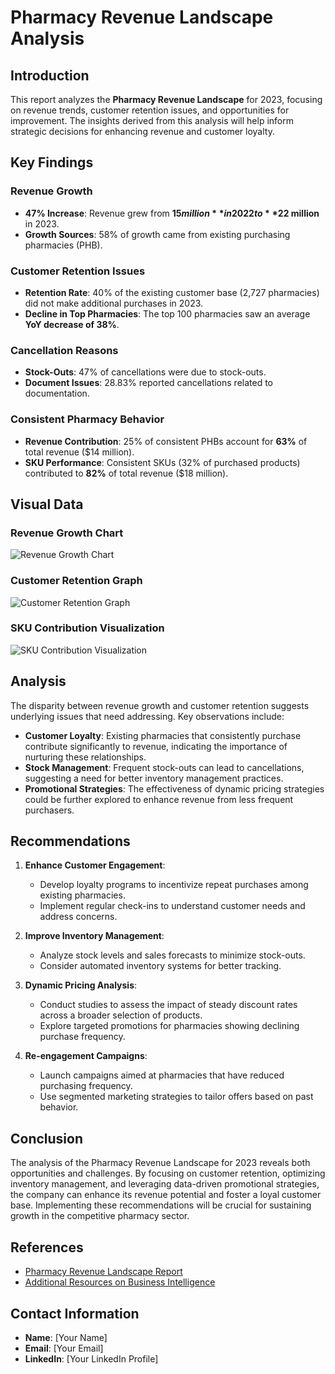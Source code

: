 # **Pharmacy Revenue Landscape Analysis**

## **Introduction**
This report analyzes the **Pharmacy Revenue Landscape** for 2023, focusing on revenue trends, customer retention issues, and opportunities for improvement. The insights derived from this analysis will help inform strategic decisions for enhancing revenue and customer loyalty.

## **Key Findings**

### **Revenue Growth**
- **47% Increase**: Revenue grew from **$15 million** in 2022 to **$22 million** in 2023.
- **Growth Sources**: 58% of growth came from existing purchasing pharmacies (PHB).

### **Customer Retention Issues**
- **Retention Rate**: 40% of the existing customer base (2,727 pharmacies) did not make additional purchases in 2023.
- **Decline in Top Pharmacies**: The top 100 pharmacies saw an average **YoY decrease of 38%**.

### **Cancellation Reasons**
- **Stock-Outs**: 47% of cancellations were due to stock-outs.
- **Document Issues**: 28.83% reported cancellations related to documentation.

### **Consistent Pharmacy Behavior**
- **Revenue Contribution**: 25% of consistent PHBs account for **63%** of total revenue ($14 million).
- **SKU Performance**: Consistent SKUs (32% of purchased products) contributed to **82%** of total revenue ($18 million).

## **Visual Data**

### **Revenue Growth Chart**
![Revenue Growth Chart](link_to_chart_image)

### **Customer Retention Graph**
![Customer Retention Graph](link_to_retention_graph)

### **SKU Contribution Visualization**
![SKU Contribution Visualization](link_to_sku_contribution_graph)

## **Analysis**
The disparity between revenue growth and customer retention suggests underlying issues that need addressing. Key observations include:

- **Customer Loyalty**: Existing pharmacies that consistently purchase contribute significantly to revenue, indicating the importance of nurturing these relationships.
- **Stock Management**: Frequent stock-outs can lead to cancellations, suggesting a need for better inventory management practices.
- **Promotional Strategies**: The effectiveness of dynamic pricing strategies could be further explored to enhance revenue from less frequent purchasers.

## **Recommendations**
1. **Enhance Customer Engagement**:
   - Develop loyalty programs to incentivize repeat purchases among existing pharmacies.
   - Implement regular check-ins to understand customer needs and address concerns.

2. **Improve Inventory Management**:
   - Analyze stock levels and sales forecasts to minimize stock-outs.
   - Consider automated inventory systems for better tracking.

3. **Dynamic Pricing Analysis**:
   - Conduct studies to assess the impact of steady discount rates across a broader selection of products.
   - Explore targeted promotions for pharmacies showing declining purchase frequency.

4. **Re-engagement Campaigns**:
   - Launch campaigns aimed at pharmacies that have reduced purchasing frequency.
   - Use segmented marketing strategies to tailor offers based on past behavior.

## **Conclusion**
The analysis of the Pharmacy Revenue Landscape for 2023 reveals both opportunities and challenges. By focusing on customer retention, optimizing inventory management, and leveraging data-driven promotional strategies, the company can enhance its revenue potential and foster a loyal customer base. Implementing these recommendations will be crucial for sustaining growth in the competitive pharmacy sector.

## **References**
- [Pharmacy Revenue Landscape Report](link_to_report)
- [Additional Resources on Business Intelligence](link_to_resources)

## **Contact Information**
- **Name**: [Your Name]
- **Email**: [Your Email]
- **LinkedIn**: [Your LinkedIn Profile]
